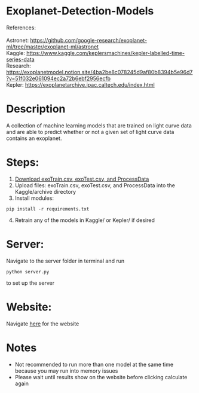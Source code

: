 # Exoplanet-Detection-Models
References: <br />
<br />
Astronet: https://github.com/google-research/exoplanet-ml/tree/master/exoplanet-ml/astronet <br />
Kaggle: https://www.kaggle.com/keplersmachines/kepler-labelled-time-series-data <br />
Research: https://exoplanetmodel.notion.site/4ba2be8c078245d9af80b8394b5e96d7?v=51f032e061094ec2a72b6ebf2956ecfb <br />
Kepler: https://exoplanetarchive.ipac.caltech.edu/index.html <br />

# Description
A collection of machine learning models that are trained on light curve data and are able to predict whether or not a given set of light curve data contains an exoplanet.

# Steps: 
1. [Download exoTrain.csv, exoTest.csv, and ProcessData](https://drive.google.com/file/d/1XiAFNGtGoHeqnP566WfQ9gig9--9IvNs/view?usp=sharing)
2. Upload files: exoTrain.csv, exoTest.csv, and ProcessData into the Kaggle/archive directory
3. Install modules: 
```
pip install -r requirements.txt
```

4. Retrain any of the models in Kaggle/ or Kepler/ if desired

# Server:
Navigate to the server folder in terminal and run
```
python server.py
```
to set up the server

# Website:
Navigate [here](https://github.com/bto2442/Exoplanet-Website) for the website

# Notes
- Not recommended to run more than one model at the same time because you may run into memory issues
- Please wait until results show on the website before clicking calculate again

